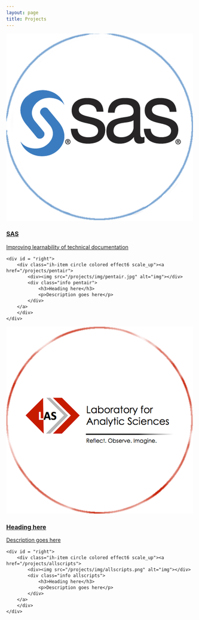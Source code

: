 ```yaml
---
layout: page
title: Projects
---
```


<div id = "row">
    <div id = "left">
        <div class="ih-item circle colored effect6 scale_up"><a href="/projects/SAS">
            <div><img src="/projects/img/sas_logo.jpg" alt="img"></div>
            <div class="info sas">
                <h3>SAS</h3>
                <p>Improving learnability of technical documentation</p>
            </div>
        </a>
        </div>
    </div>

    <div id = "right">
        <div class="ih-item circle colored effect6 scale_up"><a href="/projects/pentair">
            <div><img src="/projects/img/pentair.jpg" alt="img"></div>
            <div class="info pentair">
                <h3>Heading here</h3>
                <p>Description goes here</p>
            </div>
        </a>
        </div>
    </div>
</div>

<div id = "row">
    <div id = "left">
        <div class="ih-item circle colored effect6 scale_up"><a href="/projects/LAS">
            <div><img src="/projects/img/las_logo.png" alt="img"></div>
            <div class="info las">
                <h3>Heading here</h3>
                <p>Description goes here</p>
            </div>
        </a>
        </div>
    </div>

    <div id = "right">
        <div class="ih-item circle colored effect6 scale_up"><a href="/projects/allscripts">
            <div><img src="/projects/img/allscripts.png" alt="img"></div>
            <div class="info allscripts">
                <h3>Heading here</h3>
                <p>Description goes here</p>
            </div>
        </a>
        </div>
    </div>
</div>
